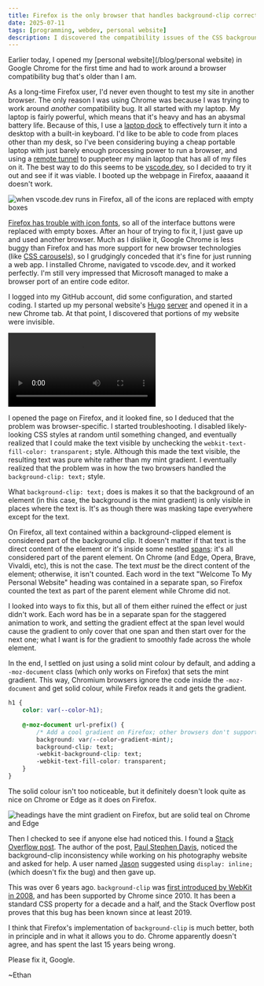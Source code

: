 ```yaml
---
title: Firefox is the only browser that handles background-clip correctly
date: 2025-07-11
tags: [programming, webdev, personal website]
description: I discovered the compatibility issues of the CSS background-clip attribute
---
```


Earlier today, I opened my [personal website](/blog/personal website) in Google Chrome for the first time and had to work around a browser compatibility bug that's older than I am.

As a long-time Firefox user, I'd never even thought to test my site in another browser. The only reason I was using Chrome was because I was trying to work around *another* compatibility bug. It all started with my laptop. My laptop is fairly powerful, which means that it's heavy and has an abysmal battery life. Because of this, I use a [laptop dock](https://www.youtube.com/watch?v=Pc31L3zJiaU) to effectively turn it into a desktop with a built-in keyboard. I'd like to be able to code from places other than my desk, so I've been considering buying a cheap portable laptop with just barely enough processing power to run a browser, and using a [remote tunnel](https://code.visualstudio.com/docs/remote/tunnels) to puppeteer my main laptop that has all of my files on it. The best way to do this seems to be [vscode.dev](https://code.visualstudio.com/blogs/2021/10/20/vscode-dev), so I decided to try it out and see if it was viable. I booted up the webpage in Firefox, aaaaand it doesn't work.

![when vscode.dev runs in Firefox, all of the icons are replaced with empty boxes](~/vscode-dot-dev-icon-font.webp)

[Firefox has trouble with icon fonts](https://support.mozilla.org/en-US/questions/1016919), so all of the interface buttons were replaced with empty boxes. After an hour of trying to fix it, I just gave up and used another browser. Much as I dislike it, Google Chrome is less buggy than Firefox and has more support for new browser technologies (like [CSS carousels](https://chrome.dev/carousel/)), so I grudgingly conceded that it's fine for just running a web app. I installed Chrome, navigated to vscode.dev, and it worked perfectly. I'm still very impressed that Microsoft managed to make a browser port of an entire code editor.

I logged into my GitHub account, did some configuration, and started coding. I started up my personal website's [Hugo](/blog/hugoswitch) [server](https://gohugo.io/commands/hugo_server/) and opened it in a new Chrome tab. At that point, I discovered that portions of my website were invisible.

![The mint gradient is visible on Firefox but not on Chrome](~/background-clip-firefox-chrome.webm)

I opened the page on Firefox, and it looked fine, so I deduced that the problem was browser-specific. I started troubleshooting. I disabled likely-looking CSS styles at random until something changed, and eventually realized that I could make the text visible by unchecking the `webkit-text-fill-color: transparent;` style. Although this made the text visible, the resulting text was pure white rather than my mint gradient. I eventually realized that the problem was in how the two browsers handled the `background-clip: text;` style.

What `background-clip: text;` does is makes it so that the background of an element (in this case, the background is the mint gradient) is only visible in places where the text is. It's as though there was masking tape everywhere except for the text.

On Firefox, all text contained within a background-clipped element is considered part of the background clip. It doesn't matter if that text is the direct content of the element or it's inside some nestled [spans](https://developer.mozilla.org/en-US/docs/Web/HTML/Reference/Elements/span): it's all considered part of the parent element. On Chrome (and Edge, Opera, Brave, Vivaldi, etc), this is not the case. The text *must* be the direct content of the element; otherwise, it isn't counted. Each word in the text "Welcome To My Personal Website" heading was contained in a separate span, so Firefox counted the text as part of the parent element while Chrome did not.

I looked into ways to fix this, but all of them either ruined the effect or just didn't work. Each word has be in a separate span for the staggered animation to work, and setting the gradient effect at the span level would cause the gradient to only cover that one span and then start over for the next one; what I want is for the gradient to smoothly fade across the whole element.

In the end, I settled on just using a solid mint colour by default, and adding a `-moz-document` class (which only works on Firefox) that sets the mint gradient. This way, Chromium browsers ignore the code inside the `-moz-document` and get solid colour, while Firefox reads it and gets the gradient.

```css
h1 {
    color: var(--color-h1);
    
    @-moz-document url-prefix() {
        /* Add a cool gradient on Firefox; other browsers don't support it :( */
        background: var(--color-gradient-mint);
        background-clip: text;
        -webkit-background-clip: text;
        -webkit-text-fill-color: transparent;
    }
}
```

The solid colour isn't too noticeable, but it definitely doesn't look quite as nice on Chrome or Edge as it does on Firefox.

![headings have the mint gradient on Firefox, but are solid teal on Chrome and Edge](~/mint-headings-firefox-chrome-edge.webp)

Then I checked to see if anyone else had noticed this. I found a [Stack Overflow post](https://stackoverflow.com/questions/55198363/webkit-background-clip-text-working-on-mozilla-but-not-on-chrome). The author of the post, [Paul Stephen Davis](https://stackoverflow.com/users/5925418/paul-stephen-davis), noticed the background-clip inconsistency while working on his photography website and asked for help. A user named [Jason](https://stackoverflow.com/users/4243228/jason) suggested using `display: inline;` (which doesn't fix the bug) and then gave up. 

This was over 6 years ago. `background-clip` was [first introduced by WebKit in 2008](https://www.css3.info/webkit-introduces-background-cliptext/), and has been supported by Chrome since 2010. It has been a standard CSS property for a decade and a half, and the Stack Overflow post proves that this bug has been known since at least 2019.

I think that Firefox's implementation of `background-clip` is much better, both in principle and in what it allows you to do. Chrome apparently doesn't agree, and has spent the last 15 years being wrong.

Please fix it, Google.

~Ethan